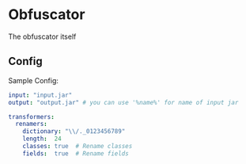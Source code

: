 # Obfuscator
The obfuscator itself
<br>

## Config
Sample Config: 
```yaml
input: "input.jar"
output: "output.jar" # you can use '%name%' for name of input jar

transformers:
  renamers:
    dictionary: "\\/._0123456789"
    length:  24
    classes: true  # Rename classes
    fields:  true  # Rename fields
```
